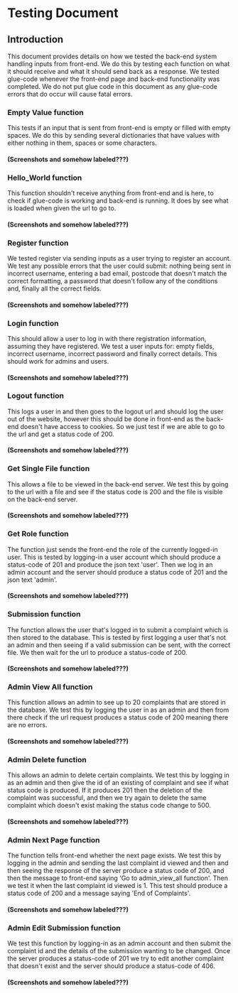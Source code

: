 # Testing Document

## Introduction
This document provides details on how we tested the back-end system
handling inputs from front-end. We do this by testing each function
on what it should receive and what it should send back as a response.
We tested glue-code whenever the front-end page and back-end functionality
was completed. We do not put glue code in this document as any glue-code
errors that do occur will cause fatal errors.

### Empty Value function
This tests if an input that is sent from front-end is empty or filled
with empty spaces. We do this by sending several dictionaries that
have values with either nothing in them, spaces or some characters.
#### (Screenshots and somehow labeled???)

### Hello_World function
This function shouldn't receive anything from front-end and is here,
to check if glue-code is working and back-end is running. It does by
see what is loaded when given the url to go to.
#### (Screenshots and somehow labeled???)

### Register function
We tested register via sending inputs as a user trying to register
an account. We test any possible errors that the user could submit:
nothing being sent in incorrect username, entering a bad email,
postcode that doesn't match the correct formatting, a password that
doesn't follow any of the conditions and, finally all the correct fields.
#### (Screenshots and somehow labeled???)

### Login function
This should allow a user to log in with there registration information,
assuming they have registered. We test a user inputs for: empty fields,
incorrect username, incorrect password and finally correct details. This
should work for admins and users.
#### (Screenshots and somehow labeled???)

### Logout function
This logs a user in and then goes to the logout url and should log the
user out of the website, however this should be done in front-end as
the back-end doesn't have access to cookies. So we just test if we are
able to go to the url and get a status code of 200.
#### (Screenshots and somehow labeled???)

### Get Single File function
This allows a file to be viewed in the back-end server. We test this by
going to the url with a file and see if the status code is 200 and the
file is visible on the back-end server.
#### (Screenshots and somehow labeled???)

### Get Role function
The function just sends the front-end the role of the currently
logged-in user. This is tested by logging-in a user account which
should produce a status-code of 201 and produce the json text 'user'.
Then we log in an admin account and the server should produce a status
code of 201 and the json text 'admin'.
#### (Screenshots and somehow labeled???)

### Submission function
The function allows the user that's logged in to submit a complaint
which is then stored to the database. This is tested by first logging
a user that's not an admin and then seeing if a valid submission can
be sent, with the correct file. We then wait for the url to produce
a status-code of 200.
#### (Screenshots and somehow labeled???)

### Admin View All function
This function allows an admin to see up to 20 complaints that are
stored in the database. We test this by logging the user in as an
admin and then from there check if the url request produces a status
code of 200 meaning there are no errors.
#### (Screenshots and somehow labeled???)

### Admin Delete function
This allows an admin to delete certain complaints. We test this by
logging in as an admin and then give the id of an existing of complaint
and see if what status code is produced. If it produces 201 then the
deletion of the complaint was successful, and then we try again to delete
the same complaint which doesn't exist making the status code change to 500.
#### (Screenshots and somehow labeled???)

### Admin Next Page function
The function tells front-end whether the next page exists. We test this
by logging in the admin and sending the last complaint id viewed and then
and then seeing the response of the server produce a status code of 200,
and then the message to front-end saying 'Go to admin_view_all function'.
Then we test it when the last complaint id viewed is 1. This test should
produce a status code of 200 and a message saying 'End of Complaints'.
#### (Screenshots and somehow labeled???)

### Admin Edit Submission function
We test this function by logging-in as an admin account and then submit
the complaint id and the details of the submission wanting to be changed.
Once the server produces a status-code of 201 we try to edit another complaint
that doesn't exist and the server should produce a status-code of 406.
#### (Screenshots and somehow labeled???)